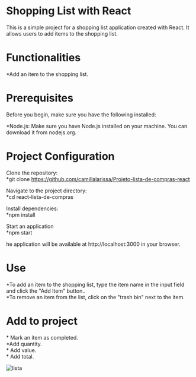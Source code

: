 <h1>Shopping List with React</h1>
This is a simple project for a shopping list application created with React. It allows users to add items to the shopping list.

<h1>Functionalities</h1>
*Add an item to the shopping list.


<h1>Prerequisites</h1>
Before you begin, make sure you have the following installed:<br>

*Node.js: Make sure you have Node.js installed on your machine. You can download it from nodejs.org.


<h1>Project Configuration</h1>

Clone the repository:<br>
*git clone https://github.com/camillalarissa/Projeto-lista-de-compras-react<br>

Navigate to the project directory:<br>
*cd react-lista-de-compras<br>

Install dependencies:<br>
*npm install<br>

Start an application<br>
*npm start<br>

he application will be available at http://localhost:3000 in your browser.

<h1>Use</h1>

*To add an item to the shopping list, type the item name in the input field and click the "Add Item" button..<br>
*To remove an item from the list, click on the "trash bin" next to the item.

<h1>Add to project</h1>
* Mark an item as completed.<br>
*Add quantity.<br>
* Add value.<br>
* Add total.<br>



![lista](https://github.com/camillalarissa/Projeto-lista-de-compras-react/assets/115382914/2cce0131-e0c5-4d51-8b41-8e2e187eced1)
